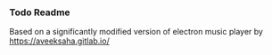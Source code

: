 ### Todo Readme

Based on a significantly modified version of electron music player by https://aveeksaha.gitlab.io/